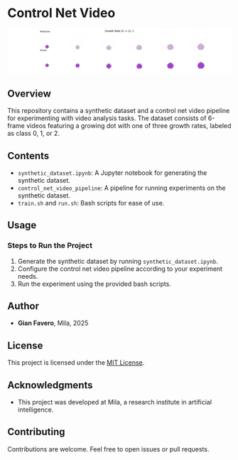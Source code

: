 # Control Net Video

![sample](https://github.com/faverogian/control-net-video/blob/main/figures/sample.png?raw=true)

## Overview

This repository contains a synthetic dataset and a control net video pipeline for experimenting with video analysis tasks. The dataset consists of 6-frame videos featuring a growing dot with one of three growth rates, labeled as class 0, 1, or 2.

## Contents

* `synthetic_dataset.ipynb`: A Jupyter notebook for generating the synthetic dataset.
* `control_net_video_pipeline`: A pipeline for running experiments on the synthetic dataset.
* `train.sh` and `run.sh`: Bash scripts for ease of use.

## Usage

### Steps to Run the Project

1. Generate the synthetic dataset by running `synthetic_dataset.ipynb`.
2. Configure the control net video pipeline according to your experiment needs.
3. Run the experiment using the provided bash scripts.

## Author

* **Gian Favero**, Mila, 2025

## License

This project is licensed under the [MIT License](https://opensource.org/licenses/MIT).

## Acknowledgments

* This project was developed at Mila, a research institute in artificial intelligence.

## Contributing

Contributions are welcome. Feel free to open issues or pull requests.
